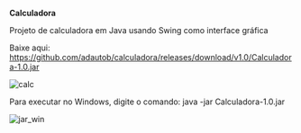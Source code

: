 **Calculadora**

Projeto de calculadora em Java usando Swing como interface gráfica

Baixe aqui: https://github.com/adautob/calculadora/releases/download/v1.0/Calculadora-1.0.jar


![calc](https://user-images.githubusercontent.com/95452249/192076025-d86b61bd-72cd-4104-b200-6fc653e9485d.png)

Para executar no Windows, digite o comando: java -jar Calculadora-1.0.jar

![jar_win](https://user-images.githubusercontent.com/95452249/192076054-a4b11352-7716-4aab-aa66-69fb26f5bec0.png)
